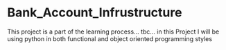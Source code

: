 # Bank_Account_Infrustructure

This project is a part of the learning process... tbc...
in this Project I will be using python in both functional and object oriented programming styles
